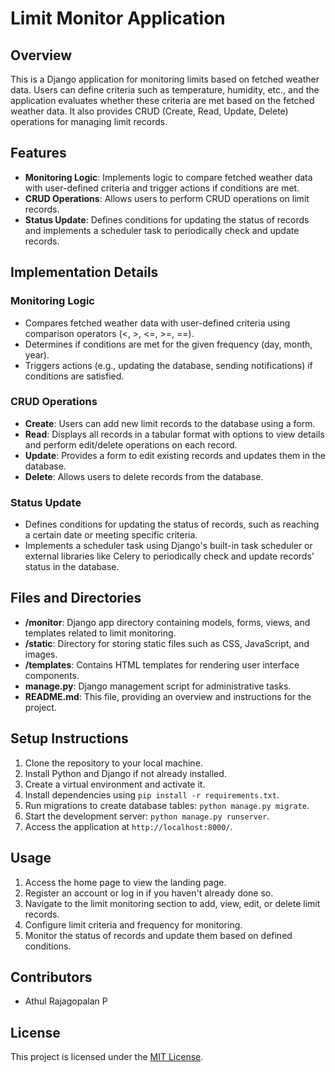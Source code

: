 # Limit Monitor Application

## Overview
This is a Django application for monitoring limits based on fetched weather data. Users can define criteria such as temperature, humidity, etc., and the application evaluates whether these criteria are met based on the fetched weather data. It also provides CRUD (Create, Read, Update, Delete) operations for managing limit records.

## Features
- **Monitoring Logic**: Implements logic to compare fetched weather data with user-defined criteria and trigger actions if conditions are met.
- **CRUD Operations**: Allows users to perform CRUD operations on limit records.
- **Status Update**: Defines conditions for updating the status of records and implements a scheduler task to periodically check and update records.

## Implementation Details
### Monitoring Logic
- Compares fetched weather data with user-defined criteria using comparison operators (<, >, <=, >=, ==).
- Determines if conditions are met for the given frequency (day, month, year).
- Triggers actions (e.g., updating the database, sending notifications) if conditions are satisfied.

### CRUD Operations
- **Create**: Users can add new limit records to the database using a form.
- **Read**: Displays all records in a tabular format with options to view details and perform edit/delete operations on each record.
- **Update**: Provides a form to edit existing records and updates them in the database.
- **Delete**: Allows users to delete records from the database.

### Status Update
- Defines conditions for updating the status of records, such as reaching a certain date or meeting specific criteria.
- Implements a scheduler task using Django's built-in task scheduler or external libraries like Celery to periodically check and update records' status in the database.


## Files and Directories
- **/monitor**: Django app directory containing models, forms, views, and templates related to limit monitoring.
- **/static**: Directory for storing static files such as CSS, JavaScript, and images.
- **/templates**: Contains HTML templates for rendering user interface components.
- **manage.py**: Django management script for administrative tasks.
- **README.md**: This file, providing an overview and instructions for the project.

## Setup Instructions
1. Clone the repository to your local machine.
2. Install Python and Django if not already installed.
3. Create a virtual environment and activate it.
4. Install dependencies using `pip install -r requirements.txt`.
5. Run migrations to create database tables: `python manage.py migrate`.
6. Start the development server: `python manage.py runserver`.
7. Access the application at `http://localhost:8000/`.

## Usage
1. Access the home page to view the landing page.
2. Register an account or log in if you haven't already done so.
3. Navigate to the limit monitoring section to add, view, edit, or delete limit records.
4. Configure limit criteria and frequency for monitoring.
5. Monitor the status of records and update them based on defined conditions.

## Contributors
- Athul Rajagopalan P


## License
This project is licensed under the [MIT License](LICENSE).
